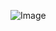 ![Image](https://user-images.githubusercontent.com/101057500/161392398-425123b6-b71e-41ec-b733-918844ca3a8c.png)
